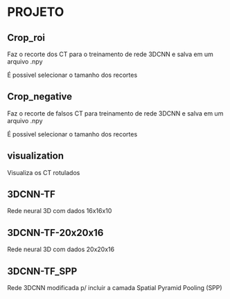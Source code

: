 # PROJETO


## Crop_roi

Faz o recorte dos CT para o treinamento de rede 3DCNN e salva em um arquivo .npy

É possivel selecionar o tamanho dos recortes

## Crop_negative

Faz o recorte de falsos CT para treinamento de rede 3DCNN e salva em um arquivo .npy

É possivel selecionar o tamanho dos recortes

## visualization

Visualiza os CT rotulados

## 3DCNN-TF

Rede neural 3D com dados 16x16x10

## 3DCNN-TF-20x20x16

Rede neural 3D com dados 20x20x16

## 3DCNN-TF_SPP

Rede 3DCNN modificada p/ incluir a camada Spatial Pyramid Pooling (SPP)
